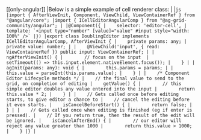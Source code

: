 [[only-angular]]
|Below is a simple example of cell renderer class:
|
|```js
|import { AfterViewInit, Component, ViewChild, ViewContainerRef } from "@angular/core";
|import { ICellEditorAngularComp } from "@ag-grid-community/angular";
|
|@Component({
|    selector: 'editor-cell',
|    template: `<input type="number" [value]="value" #input style="width: 100%" />`
|})
|export class DoublingEditor implements ICellEditorAngularComp, AfterViewInit {
|    private params: any;
|    private value: number;
|
|    @ViewChild('input', { read: ViewContainerRef }) public input: ViewContainerRef;
|
|    ngAfterViewInit() {
|        // focus on the input 
|        setTimeout(() => this.input.element.nativeElement.focus());
|    }
|
|    agInit(params: any): void {
|        this.params = params;
|
|        this.value = parseInt(this.params.value);
|    }
|
|    /* Component Editor Lifecycle methods */
|    // the final value to send to the grid, on completion of editing
|    getValue() {
|        // this simple editor doubles any value entered into the input
|        return this.value * 2;
|    }
|
|    // Gets called once before editing starts, to give editor a chance to
|    // cancel the editing before it even starts.
|    isCancelBeforeStart() {
|        return false;
|    }
|
|    // Gets called once when editing is finished (eg if enter is pressed).
|    // If you return true, then the result of the edit will be ignored.
|    isCancelAfterEnd() {
|        // our editor will reject any value greater than 1000
|        return this.value > 1000;
|    }
|}
|```
